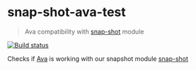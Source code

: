 # snap-shot-ava-test

> Ava compatibility with [snap-shot][snap-shot] module

[![Build status][ci-image] ][ci-url]

Checks if [Ava][ava] is working with our snapshot module [snap-shot][snap-shot]

[snap-shot]: https://github.com/bahmutov/snap-shot
[ava]: https://github.com/avajs/ava

[ci-image]: https://travis-ci.org/bahmutov/snap-shot-ava-test.svg?branch=master
[ci-url]: https://travis-ci.org/bahmutov/snap-shot-ava-test
